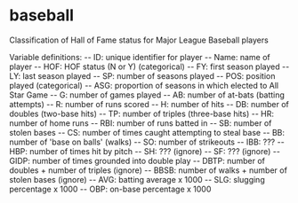 # baseball
Classification of Hall of Fame status for Major League Baseball players

Variable definitions:
-- ID: unique identifier for player
-- Name: name of player
-- HOF: HOF status (N or Y) (categorical)
-- FY: first season played
-- LY: last season played
-- SP: number of seasons played
-- POS: position played (categorical)
-- ASG: proportion of seasons in which elected to All Star Game
-- G: number of games played
-- AB: number of at-bats (batting attempts)
-- R: number of runs scored
-- H: number of hits
-- DB: number of doubles (two-base hits)
-- TP: number of triples (three-base hits)
-- HR: number of home runs
-- RBI: number of runs batted in
-- SB: number of stolen bases
-- CS: number of times caught attempting to steal base
-- BB: number of 'base on balls' (walks)
-- SO: number of strikeouts
-- IBB: ???
-- HBP: number of times hit by pitch
-- SH: ??? (ignore)
-- SF: ??? (ignore)
-- GIDP: number of times grounded into double play
-- DBTP: number of doubles + number of triples (ignore)
-- BBSB: number of walks + number of stolen bases (ignore)
-- AVG: batting average x 1000
-- SLG: slugging percentage x 1000
-- OBP: on-base percentage x 1000
